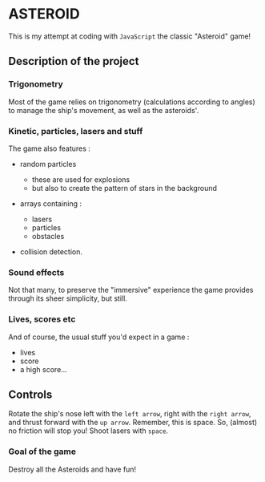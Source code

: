 # ASTEROID #

This is my attempt at coding with `JavaScript` the classic "Asteroid" game!

## Description of the project ##

### Trigonometry ###

Most of the game relies on trigonometry (calculations according to angles) to manage the ship's movement, as well as the asteroids'.

### Kinetic, particles, lasers and stuff ###

The game also features :

- random particles
  - these are used for explosions
  - but also to create the pattern of stars in the background
- arrays containing :
  
  - lasers
  - particles
  - obstacles
- collision detection.

### Sound effects ###

Not that many, to preserve the "immersive" experience the game provides through its sheer simplicity, but still.

### Lives, scores etc ###

And of course, the usual stuff you'd expect in a game :

- lives
- score
- a high score...

## Controls ##

Rotate the ship's nose left with the `left arrow`, right with the `right arrow`, and thrust forward with the `up arrow`.
Remember, this is space. So, (almost) no friction will stop you!
Shoot lasers with `space`.

### Goal of the game ###

Destroy all the Asteroids and have fun!
